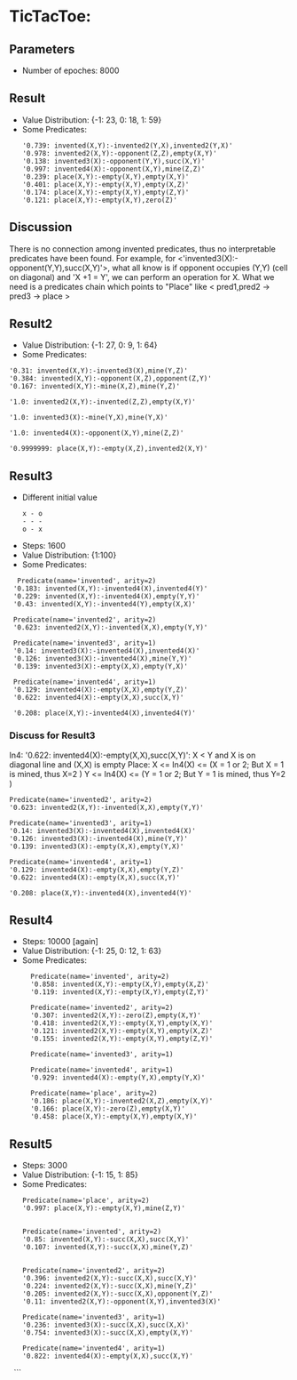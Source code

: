 # TicTacToe:
## Parameters
 - Number of epoches: 8000

## Result
 -  Value Distribution: {-1: 23, 0: 18, 1: 59}
 -  Some Predicates:
    ```
    '0.739: invented(X,Y):-invented2(Y,X),invented2(Y,X)'
    '0.978: invented2(X,Y):-opponent(Z,Z),empty(X,Y)'
    '0.138: invented3(X):-opponent(Y,Y),succ(X,Y)'
    '0.997: invented4(X):-opponent(X,Y),mine(Z,Z)'
    '0.239: place(X,Y):-empty(X,Y),empty(X,Y)'
    '0.401: place(X,Y):-empty(X,Y),empty(X,Z)'
    '0.174: place(X,Y):-empty(X,Y),empty(Z,Y)'
    '0.121: place(X,Y):-empty(X,Y),zero(Z)'
    ```

## Discussion
There is no connection among invented predicates, thus no interpretable predicates have been found. For example, for <'invented3(X):-opponent(Y,Y),succ(X,Y)'>, what all know is if opponent occupies (Y,Y) (cell on diagonal) and 'X +1 = Y', we can perform an operation for X. What we need is a predicates chain which points to "Place" like < pred1,pred2 -> pred3 -> place >


## Result2
 - Value Distribution:  {-1: 27, 0: 9, 1: 64}
 -  Some Predicates:
   ```
   '0.31: invented(X,Y):-invented3(X),mine(Y,Z)'
   '0.384: invented(X,Y):-opponent(X,Z),opponent(Z,Y)'
   '0.167: invented(X,Y):-mine(X,Z),mine(Y,Z)'

   '1.0: invented2(X,Y):-invented(Z,Z),empty(X,Y)'

   '1.0: invented3(X):-mine(Y,X),mine(Y,X)'
   
   '1.0: invented4(X):-opponent(X,Y),mine(Z,Z)'

   '0.9999999: place(X,Y):-empty(X,Z),invented2(X,Y)'
   ```
   
## Result3 
- Different initial value
  ``` 
  x - o
  - - -
  o - x
  ```
- Steps: 1600
- Value Distribution: {1:100}
- Some Predicates:
 ```
   Predicate(name='invented', arity=2)
  '0.183: invented(X,Y):-invented4(X),invented4(Y)'
  '0.229: invented(X,Y):-invented4(X),empty(Y,Y)'
  '0.43: invented(X,Y):-invented4(Y),empty(X,X)'

  Predicate(name='invented2', arity=2)
  '0.623: invented2(X,Y):-invented(X,X),empty(Y,Y)'

  Predicate(name='invented3', arity=1)
  '0.14: invented3(X):-invented4(X),invented4(X)'
  '0.126: invented3(X):-invented4(X),mine(Y,Y)'
  '0.139: invented3(X):-empty(X,X),empty(Y,X)'

  Predicate(name='invented4', arity=1)
  '0.129: invented4(X):-empty(X,X),empty(Y,Z)'
  '0.622: invented4(X):-empty(X,X),succ(X,Y)'

  '0.208: place(X,Y):-invented4(X),invented4(Y)'
 ```
### Discuss for Result3
In4:   '0.622: invented4(X):-empty(X,X),succ(X,Y)': X < Y and X is on diagonal line and (X,X) is empty
Place: X  <= In4(X) <=  (X = 1 or 2; But X = 1 is mined, thus X=2 )
       Y  <= In4(X) <=  (Y = 1 or 2; But Y = 1 is mined, thus Y=2 )
  ```
  Predicate(name='invented2', arity=2)
  '0.623: invented2(X,Y):-invented(X,X),empty(Y,Y)'

  Predicate(name='invented3', arity=1)
  '0.14: invented3(X):-invented4(X),invented4(X)'
  '0.126: invented3(X):-invented4(X),mine(Y,Y)'
  '0.139: invented3(X):-empty(X,X),empty(Y,X)'

  Predicate(name='invented4', arity=1)
  '0.129: invented4(X):-empty(X,X),empty(Y,Z)'
  '0.622: invented4(X):-empty(X,X),succ(X,Y)'

  '0.208: place(X,Y):-invented4(X),invented4(Y)'
  ```

## Result4
-  Steps: 10000 [again]
- Value Distribution: {-1: 25, 0: 12, 1: 63}
- Some Predicates:
   ```
     Predicate(name='invented', arity=2)
     '0.858: invented(X,Y):-empty(X,Y),empty(X,Z)'
     '0.119: invented(X,Y):-empty(X,Y),empty(Z,Y)'

     Predicate(name='invented2', arity=2)
     '0.307: invented2(X,Y):-zero(Z),empty(X,Y)'
     '0.418: invented2(X,Y):-empty(X,Y),empty(X,Y)'
     '0.121: invented2(X,Y):-empty(X,Y),empty(X,Z)'
     '0.155: invented2(X,Y):-empty(X,Y),empty(Z,Y)'

     Predicate(name='invented3', arity=1)

     Predicate(name='invented4', arity=1)
     '0.929: invented4(X):-empty(Y,X),empty(Y,X)'

     Predicate(name='place', arity=2)
     '0.186: place(X,Y):-invented2(X,Z),empty(X,Y)'
     '0.166: place(X,Y):-zero(Z),empty(X,Y)'
     '0.458: place(X,Y):-empty(X,Y),empty(X,Y)'
   ```

## Result5
-  Steps: 3000
-  Value Distribution:  {-1: 15, 1: 85}
-  Some Predicates:
      ```
      Predicate(name='place', arity=2)
      '0.997: place(X,Y):-empty(X,Y),mine(Z,Y)'
       

      Predicate(name='invented', arity=2)
      '0.85: invented(X,Y):-succ(X,X),succ(X,Y)'
      '0.107: invented(X,Y):-succ(X,X),mine(Y,Z)'
       

      Predicate(name='invented2', arity=2)
      '0.396: invented2(X,Y):-succ(X,X),succ(X,Y)'
      '0.224: invented2(X,Y):-succ(X,X),mine(Y,Z)'
      '0.205: invented2(X,Y):-succ(X,X),opponent(Y,Z)'
      '0.11: invented2(X,Y):-opponent(X,Y),invented3(X)'
       
      Predicate(name='invented3', arity=1)
      '0.236: invented3(X):-succ(X,X),succ(X,X)'
      '0.754: invented3(X):-succ(X,X),empty(X,Y)'
       
      Predicate(name='invented4', arity=1)
      '0.822: invented4(X):-empty(X,X),succ(X,Y)'
      ```